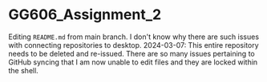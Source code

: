 # GG606_Assignment_2

Editing `README.md` from main branch. I don't know why there are such issues with connecting repositories to desktop. 
2024-03-07: This entire repository needs to be deleted and re-issued. There are so many issues pertaining to GitHub syncing that I am now unable to edit files and they are locked within the shell. 
